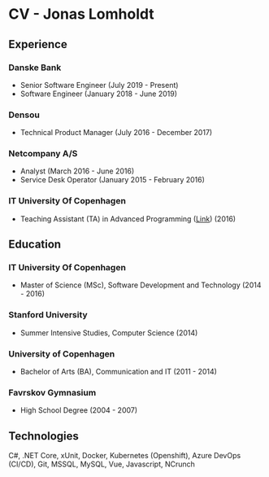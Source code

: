 # CV - Jonas Lomholdt

## Experience

### Danske Bank

- Senior Software Engineer (July 2019 - Present)
- Software Engineer (January 2018 - June 2019)

### Densou

- Technical Product Manager (July 2016 - December 2017)

### Netcompany A/S

- Analyst (March 2016 - June 2016)
- Service Desk Operator (January 2015 - February 2016)

### IT University Of Copenhagen

- Teaching Assistant (TA) in Advanced Programming ([Link](https://mit.itu.dk/ucs/cb_www/coursetrap.sml?print_friendly_p=t&mode=search&course_id=1793517)) (2016)

## Education

### IT University Of Copenhagen

- Master of Science (MSc), Software Development and Technology (2014 - 2016)

### Stanford University

- Summer Intensive Studies, Computer Science (2014)

### University of Copenhagen

- Bachelor of Arts (BA), Communication and IT (2011 - 2014)

### Favrskov Gymnasium

- High School Degree (2004 - 2007)

## Technologies

C#, .NET Core, xUnit, Docker, Kubernetes (Openshift), Azure DevOps (CI/CD), Git, MSSQL, MySQL, Vue, Javascript, NCrunch
